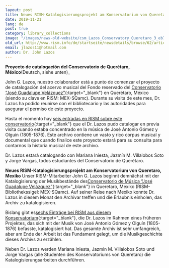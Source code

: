 ```yaml
---
layout: post
title: Neues RISM-Katalogisierungsprojekt am Konservatorium von Queretaro, Mexiko
date: 2019-11-21
lang: de
post: true
category: library_collections
image: "/images/news-old-website/csm_Lazos_Conservatory_Queretaro_3_eb7d8ff40c.jpg"
old_url: http://www.rism.info/de/startseite/newsdetails/browse/62/article/64/new-rism-cataloging-project-at-the-conservatory-of-queretaro-mexico.html
email: jlazos11@hotmail.com
author: Dr. John Lazos
---
```


**Proyecto de catalogación del Conservatorio de Querétaro, México**(Deutsch, siehe unten)_

John G. Lazos, nuestro colaborador está a punto de comenzar el proyecto de catalogación del acervo musical del Fondo reservado del [Conservatorio “José Guadalupe Velázquez”](http://www.conservatorioqueretaro.mx/){:target="_blank"} en Querétaro, México (siendo su clave en RISM: MEX-SQamc). Durante su visita de este mes, Dr. Lazos ha podido reunirse con el bibliotecario y las autoridades para asegurar el permiso de este proyecto.

Hasta el momento hay [seis entradas en RISM sobre este conservatorio](https://opac.rism.info/search?View=rism&siglum=MEX-SQamc&Language=es){:target="_blank"} que el Dr. Lazos pudo catalogar en previa visita cuando estaba concentrado en la música de José Antonio Gómez y Olguín (1805-1876). Este archivo contiene un vasto y rico corpus musical y documental que cuando finalice este proyecto estará para su consulta para contarnos la historia musical de este archivo.

Dr. Lazos estará catalogando con Mariana Iniesta, Jazmín M. Villalobos Soto y Jorge Vargas, todos estudiantes del Conservatorio de Querétaro.

**Neues RISM-Katalogisierungsprojekt am Konservatorium von Queretaro, Mexiko**
Unser RISM-Mitarbeiter John G. Lazos beginnt demnächst mit der Katalogisierung der Musikbestände des[Conservatorio de Música “José Guadalupe Velázquez”](http://www.conservatorioqueretaro.mx/){:target="_blank"} in Queretaro, Mexiko (RISM-Bibliothekssigel: MEX-SQamc). Auf seiner Reise nach Mexiko konnte Dr. Lazos in diesem Monat den Archivar treffen und die Erlaubnis einholen, das Archiv zu katalogisieren.

Bislang gibt es[sechs Einträge bei RISM aus diesem Konservatorium](https://opac.rism.info/search?View=rism&siglum=MEX-SQamc&Language=de){:target="_blank"}, die Dr. Lazos im Rahmen eines früheren Projektes, das sich mit der Musik von José Antonio Gómez y Olguín (1805-1876) befasste, katalogisiert hat. Das gesamte Archiv ist sehr umfangreich, aber am Ende der Arbeit ist das Fundament gelegt, um die Musikgeschichte dieses Archivs zu erzählen.

Neben Dr. Lazos werden Mariana Iniesta, Jazmin M. Villalobos Soto und Jorge Vargas (alle Studenten des Konservatoriums von Queretaro) die Katalogisierungsarbeiten durchführen.


